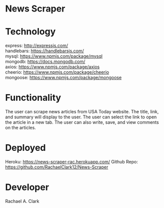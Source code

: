# News Scraper



# Technology
express: http://expressjs.com/
<br>handlebars: https://handlebarsjs.com/
<br>mysql: https://www.npmjs.com/package/mysql
<br>mongodb: https://docs.mongodb.com/
<br>axios: https://www.npmjs.com/package/axios
<br>cheerio: https://www.npmjs.com/package/cheerio
<br>mongoose: https://www.npmjs.com/package/mongoose

# Functionality
The user can scrape news articles from USA Today website. The title, link, and summary will display to the user. The user can select the link to open the article in a new tab. The user can also write, save, and view comments on the articles. 

# Deployed
Heroku: https://news-scraper-rac.herokuapp.com/
Github Repo: https://github.com/RachaelClark12/News-Scraper

# Developer
Rachael A. Clark